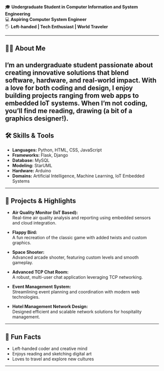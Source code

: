 🎓 **Undergraduate Student in Computer Information and System Engineering**  
💻 **Aspiring Computer System Engineer**  
🖐️ **Left-handed | Tech Enthusiast | World Traveler**

---

## 👩‍💻 About Me

I’m an undergraduate student passionate about creating innovative solutions that blend software, hardware, and real-world impact. With a love for both coding and design, I enjoy building projects ranging from web apps to embedded IoT systems. When I’m not coding, you’ll find me reading, drawing (a bit of a graphics designer!). 
---

## 🛠️ Skills & Tools

- **Languages:** Python, HTML, CSS, JavaScript
- **Frameworks:** Flask, Django
- **Database:** MySQL
- **Modeling:** StarUML
- **Hardware:** Arduino
- **Domains:** Artificial Intelligence, Machine Learning, IoT Embedded Systems

---

## 🚀 Projects & Highlights

- **Air Quality Monitor (IoT Based):**  
  Real-time air quality analysis and reporting using embedded sensors and cloud integration.

- **Flappy Bird:**  
  A fun recreation of the classic game with added twists and custom graphics.

- **Space Shooter:**  
  Advanced arcade shooter, featuring custom levels and smooth gameplay.

- **Advanced TCP Chat Room:**  
  A robust, multi-user chat application leveraging TCP networking.

- **Event Management System:**  
  Streamlining event planning and coordination with modern web technologies.

- **Hotel Management Network Design:**  
  Designed efficient and scalable network solutions for hospitality management.

---

## 🎨 Fun Facts

- Left-handed coder and creative mind
- Enjoys reading and sketching digital art
- Loves to travel and explore new cultures

---

<!--
**zaynab14/zaynab14** is a ✨ special ✨ repository because its `README.md` appears on your GitHub profile.
-->

